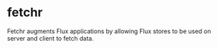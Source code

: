 fetchr
======

Fetchr augments Flux applications by allowing Flux stores to be used on server and client to fetch data.
